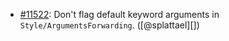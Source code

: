 * [#11522](https://github.com/rubocop/rubocop/pull/11522): Don't flag default keyword arguments in `Style/ArgumentsForwarding`. ([@splattael][])
